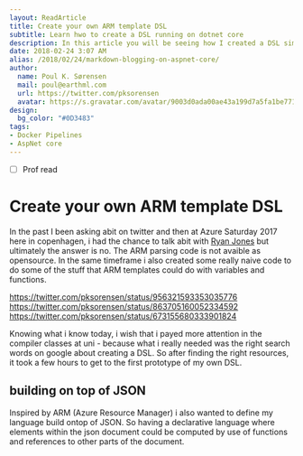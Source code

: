 ```yaml
---
layout: ReadArticle
title: Create your own ARM template DSL
subtitle: Learn hwo to create a DSL running on dotnet core
description: In this article you will be seeing how I created a DSL similar to the ARM templates, the motivation for doing this and how I used it for my Docker Pipelines project.
date: 2018-02-24 3:07 AM
alias: /2018/02/24/markdown-blogging-on-aspnet-core/
author:
  name: Poul K. Sørensen
  mail: poul@earthml.com
  url: https://twitter.com/pksorensen
  avatar: https://s.gravatar.com/avatar/9003d0ada00ae43a199d7a5fa1be7714?s=80
design:
  bg_color: "#0D3483"
tags:
- Docker Pipelines
- AspNet core
---
```


- [ ] Prof read

# Create your own ARM template DSL

In the past I been asking abit on twitter and then at Azure Saturday 2017 here in copenhagen, i had the chance to talk abit with [Ryan Jones](https://twitter.com/rjmax) but ultimately the answer is no. The ARM parsing code is not avaible as opensource. In the same timeframe i also created some really naive code to do some of the stuff that ARM templates could do with variables and functions. 

https://twitter.com/pksorensen/status/956321593353035776
https://twitter.com/pksorensen/status/863705160052334592
https://twitter.com/pksorensen/status/673155680333901824

Knowing what i know today, i wish that i payed more attention in the compiler classes at uni - because what i really needed was the right search words on google about creating a DSL. So after finding the right resources, it took a few hours to get to the first prototype of my own DSL.

## building on top of JSON

Inspired by ARM (Azure Resource Manager) i also wanted to define my language build ontop of JSON. So having a declarative language where elements within the json document could be computed by use of functions and references to other parts of the document.



